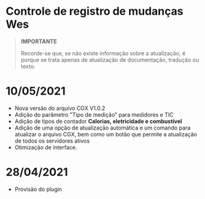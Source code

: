 # Controle de registro de mudanças Wes

>**IMPORTANTE**
>
>Recorde-se que, se não existe informação sobre a atualização, é porque se trata apenas de atualização de documentação, tradução ou texto.

# 10/05/2021

- Nova versão do arquivo CGX V1.0.2
- Adição do parâmetro "Tipo de medição" para medidores e TIC
- Adição de tipos de contador **Calorias, eletricidade e combustível**
- Adição de uma opção de atualização automática e um comando para atualizar o arquivo CGX, bem como um botão que permite a atualização de todos os servidores ativos
- Otimização de interface.

# 28/04/2021

- Provisão do plugin
